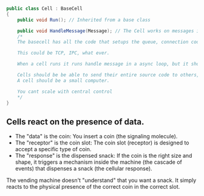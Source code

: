 ```csharp

public class Cell : BaseCell
{
    public void Run(); // Inherited from a base class

    public void HandleMessage(Message); // The Cell works on messages in a queue, in json format.
    /*
    The basecell has all the code that setups the queue, connection code so other cells can connect to it.

    This could be TCP, IPC, what ever.

    When a cell runs it runs handle message in a async loop, but it should be *reactive* only running when actually new messages are happening.

    Cells should be be able to send their entire source code to others, so it might be spawned by another cell in their same process.
    A cell should be a small computer.

    You cant scale with central control
    */
}


```

## Cells react on the presence of data.

- The "data" is the coin: You insert a coin (the signaling molecule).
- The "receptor" is the coin slot: The coin slot (receptor) is designed to accept a specific type of coin.
- The "response" is the dispensed snack: If the coin is the right size and shape, it triggers a mechanism inside the machine (the cascade of events) that dispenses a snack (the cellular response).

The vending machine doesn't "understand" that you want a snack. It simply reacts to the physical presence of the correct coin in the correct slot.
